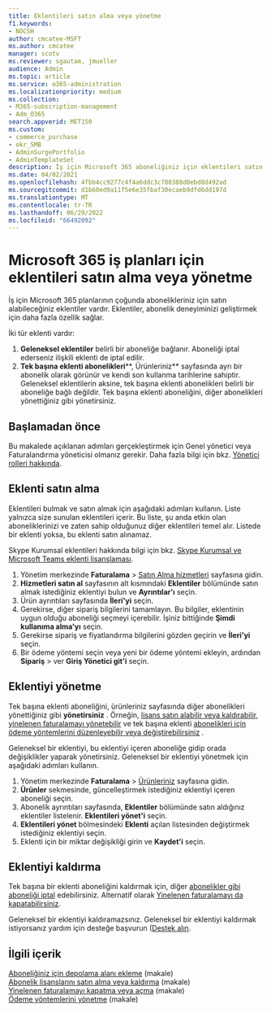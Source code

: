 ```yaml
---
title: Eklentileri satın alma veya yönetme
f1.keywords:
- NOCSH
author: cmcatee-MSFT
ms.author: cmcatee
manager: scotv
ms.reviewer: sgautam, jmueller
audience: Admin
ms.topic: article
ms.service: o365-administration
ms.localizationpriority: medium
ms.collection:
- M365-subscription-management
- Adm_O365
search.appverid: MET150
ms.custom:
- commerce_purchase
- okr_SMB
- AdminSurgePortfolio
- AdminTemplateSet
description: İş için Microsoft 365 aboneliğiniz için eklentileri satın almayı ve yönetmeyi öğrenin.
ms.date: 04/02/2021
ms.openlocfilehash: 4fbb4cc9277c4f4a6ddc3c780388d0ebd8d492ad
ms.sourcegitcommit: d1b60ed9a11f5e6e35fbaf30ecaeb9dfd6dd197d
ms.translationtype: MT
ms.contentlocale: tr-TR
ms.lasthandoff: 06/29/2022
ms.locfileid: "66492092"
---
```

# <a name="buy-or-manage-add-ons-for-microsoft-365-business-plans"></a>Microsoft 365 iş planları için eklentileri satın alma veya yönetme

İş için Microsoft 365 planlarının çoğunda abonelikleriniz için satın alabileceğiniz eklentiler vardır. Eklentiler, abonelik deneyiminizi geliştirmek için daha fazla özellik sağlar.

İki tür eklenti vardır:

1. **Geleneksel eklentiler** belirli bir aboneliğe bağlanır. Aboneliği iptal ederseniz ilişkili eklenti de iptal edilir.
2. **Tek başına eklenti abonelikleri****, Ürünleriniz** sayfasında ayrı bir abonelik olarak görünür ve kendi son kullanma tarihlerine sahiptir. Geleneksel eklentilerin aksine, tek başına eklenti abonelikleri belirli bir aboneliğe bağlı değildir. Tek başına eklenti aboneliğini, diğer abonelikleri yönettiğiniz gibi yönetirsiniz.

## <a name="before-you-begin"></a>Başlamadan önce

Bu makalede açıklanan adımları gerçekleştirmek için Genel yönetici veya Faturalandırma yöneticisi olmanız gerekir. Daha fazla bilgi için bkz. [Yönetici rolleri hakkında](../admin/add-users/about-admin-roles.md).

## <a name="buy-an-add-on"></a>Eklenti satın alma

Eklentileri bulmak ve satın almak için aşağıdaki adımları kullanın. Liste yalnızca size sunulan eklentileri içerir. Bu liste, şu anda etkin olan aboneliklerinizi ve zaten sahip olduğunuz diğer eklentileri temel alır. Listede bir eklenti yoksa, bu eklenti satın alınamaz.

Skype Kurumsal eklentileri hakkında bilgi için bkz. [Skype Kurumsal ve Microsoft Teams eklenti lisanslaması](/SkypeForBusiness/skype-for-business-and-microsoft-teams-add-on-licensing/skype-for-business-and-microsoft-teams-add-on-licensing).

1. Yönetim merkezinde **Faturalama** \> <a href="https://go.microsoft.com/fwlink/p/?linkid=868433" target="_blank">Satın Alma hizmetleri</a> sayfasına gidin.
2. **Hizmetleri satın al** sayfasının alt kısmındaki **Eklentiler** bölümünde satın almak istediğiniz eklentiyi bulun ve **Ayrıntılar'ı** seçin.
3. Ürün ayrıntıları sayfasında **İleri'yi** seçin.
4. Gerekirse, diğer sipariş bilgilerini tamamlayın. Bu bilgiler, eklentinin uygun olduğu aboneliği seçmeyi içerebilir. İşiniz bittiğinde **Şimdi kullanıma alma'yı** seçin.
5. Gerekirse sipariş ve fiyatlandırma bilgilerini gözden geçirin ve **İleri'yi** seçin.
6. Bir ödeme yöntemi seçin veya yeni bir ödeme yöntemi ekleyin, ardından **Sipariş** >  ver **Giriş Yönetici git'i** seçin.

## <a name="manage-an-add-on"></a>Eklentiyi yönetme

Tek başına eklenti aboneliğini, ürünleriniz sayfasında diğer abonelikleri yönettiğiniz gibi **yönetirsiniz** . Örneğin, [lisans satın alabilir veya kaldırabilir](licenses/buy-licenses.md), [yinelenen faturalamayı yönetebilir](subscriptions/renew-your-subscription.md) ve tek başına eklenti [abonelikleri için ödeme yöntemlerini düzenleyebilir veya değiştirebilirsiniz](billing-and-payments/manage-payment-methods.md) .

Geleneksel bir eklentiyi, bu eklentiyi içeren aboneliğe gidip orada değişiklikler yaparak yönetirsiniz. Geleneksel bir eklentiyi yönetmek için aşağıdaki adımları kullanın.
  
1. Yönetim merkezinde **Faturalama** \> <a href="https://go.microsoft.com/fwlink/p/?linkid=842054" target="_blank">Ürünleriniz</a> sayfasına gidin.
2. **Ürünler** sekmesinde, güncelleştirmek istediğiniz eklentiyi içeren aboneliği seçin.
3. Abonelik ayrıntıları sayfasında, **Eklentiler** bölümünde satın aldığınız eklentiler listelenir. **Eklentileri yönet'i** seçin.
4. **Eklentileri yönet** bölmesindeki **Eklenti** açılan listesinden değiştirmek istediğiniz eklentiyi seçin.
5. Eklenti için bir miktar değişikliği girin ve **Kaydet'i** seçin.

## <a name="remove-an-add-on"></a>Eklentiyi kaldırma

Tek başına bir eklenti aboneliğini kaldırmak için, diğer [abonelikler gibi aboneliği iptal](subscriptions/cancel-your-subscription.md) edebilirsiniz. Alternatif olarak [Yinelenen faturalamayı da kapatabilirsiniz](subscriptions/renew-your-subscription.md).

Geleneksel bir eklentiyi kaldıramazsınız. Geleneksel bir eklentiyi kaldırmak istiyorsanız yardım için desteğe başvurun ([Destek alın](../admin/get-help-support.md).
  
## <a name="related-content"></a>İlgili içerik

[Aboneliğiniz için depolama alanı ekleme](add-storage-space.md) (makale)\
[Abonelik lisanslarını satın alma veya kaldırma](licenses/buy-licenses.md) (makale)\
[Yinelenen faturalamayı kapatma veya açma](subscriptions/renew-your-subscription.md#turn-recurring-billing-off-or-on) (makale)\
[Ödeme yöntemlerini yönetme](billing-and-payments/manage-payment-methods.md) (makale)
